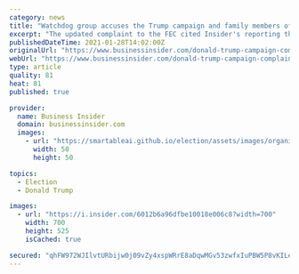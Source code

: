 ```yaml
---
category: news
title: "Watchdog group accuses the Trump campaign and family members of engaging in 'schemes' that hid massive election spending and likely broke federal law"
excerpt: "The updated complaint to the FEC cited Insider's reporting that Donald Trump's son-in-law, Jared Kushner, helped create a secretive shell company that spent hundreds of millions of dollars from the campaign's coffers."
publishedDateTime: 2021-01-28T14:02:00Z
originalUrl: "https://www.businessinsider.com/donald-trump-campaign-complaint-legal-law-ammc-kushner-guilfoyle-2021-1"
webUrl: "https://www.businessinsider.com/donald-trump-campaign-complaint-legal-law-ammc-kushner-guilfoyle-2021-1"
type: article
quality: 81
heat: 81
published: true

provider:
  name: Business Insider
  domain: businessinsider.com
  images:
    - url: "https://smartableai.github.io/election/assets/images/organizations/businessinsider.com-50x50.jpg"
      width: 50
      height: 50

topics:
  - Election
  - Donald Trump

images:
  - url: "https://i.insider.com/6012b6a96dfbe10018e006c8?width=700"
    width: 700
    height: 525
    isCached: true

secured: "qhFW972WJIlvtURbijw0j09vZy4xspWRrE8aDqwMGv53zwfxIuPBW5P8vKILesLc8fwX/+1a+F7vkprgecqXnOT4im5E7AI0Ota8TKNVc3pYiwsfcjyALNuGIhZX1Qe4kMBmbFzjAlcCpSgGty2AkrZ1zhunQJGLNXcYPcC/4TugsAMFkycOrpoF3jiMM2e8//jhtfDb3n4lARly6q/tH1JLWeitAqgDiqEusvkkSIHQi2KkN1h8HfPz1of3gIwvAvjSs43iZteh1aM3bhMd6eLdrbi6txPJFWRlOFJ1mYR6wUlxQPDUdB447cmqrTq7TkfdfoJG/eMyFh6pZpl50j0svz0YUSdQQxPmCwiwaXU=;SQnPKyv35YiasbSTN8ysQQ=="
---
```


